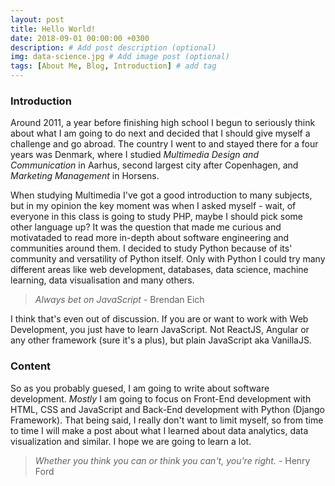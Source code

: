 ```yaml
---
layout: post
title: Hello World!
date: 2018-09-01 00:00:00 +0300
description: # Add post description (optional)
img: data-science.jpg # Add image post (optional)
tags: [About Me, Blog, Introduction] # add tag
---
```



### Introduction

Around 2011, a year before finishing high school I begun to seriously think about what I am going to do next and decided that I should give myself a challenge and go abroad. The country I went to and stayed there for a four years was Denmark, where I studied *Multimedia Design and Communication* in Aarhus, second largest city after Copenhagen, and *Marketing Management* in Horsens.

When studying Multimedia I've got a good introduction to many subjects, but in my opinion the key moment was when I asked myself - wait, of everyone in this class is going to study PHP, maybe I should pick some other language up? It was the question that made me curious and motivataded to read more in-depth about software engineering and communities around them. I decided to study Python because of its' community and versatility of Python itself. Only with Python I could try many different areas like web development, databases, data science, machine learning, data visualisation and many others. 

>  *Always bet on JavaScript* - Brendan Eich

I think that's even out of discussion. If you are or want to work with Web Development, you just have to learn JavaScript. Not ReactJS, Angular or any other framework (sure it's a plus), but plain JavaScript aka VanillaJS. 

### Content

So as you probably guesed, I am going to write about software development. *Mostly* I am going to focus on Front-End development with HTML, CSS and JavaScript and Back-End development with Python (Django Framework). That being said, I really don't want to limit myself, so from time to time I will make a post about what I learned about data analytics, data visualization and similar. I hope we are going to learn a lot.

>  *Whether you think you can or think you can't, you're right.* - Henry Ford